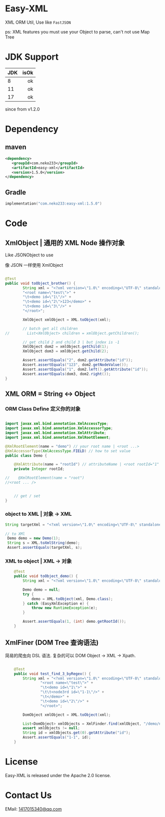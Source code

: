 # Easy-XML


XML ORM Util, Use like `FastJSON` 

ps: XML features you must use your Object to parse, can't not use Map Tree 

# JDK Support
| JDK | isOk |
|:----|-----:|
| 8   | ok |
| 11  | ok |
| 17  | ok |

since from v1.2.0

# Dependency
## maven
```xml
<dependency>
   <groupId>com.neko233</groupId>
   <artifactId>easy-xml</artifactId>
   <version>1.5.0</version>
</dependency>
```

## Gradle
```kotlin
implementation("com.neko233:easy-xml:1.5.0")
```

# Code

## XmlObject | 通用的 XML Node 操作对象 
Like JSONObject to use

像 JSON 一样使用 XmlObject

```java

@Test
public void toObject_brother() {
        String xml = "<?xml version=\"1.0\" encoding=\"UTF-8\" standalone=\"yes\"?>" +
        "<root name=\"test\">" +
        "\t<demo id=\"1\"/>" +
        "\t<demo id=\"2\">123</demo>" +
        "\t<demo id=\"3\"/>" +
        "</root>";

        XmlObject xmlObject = XML.toObject(xml);

        // batch get all children
//        List<XmlObject> children = xmlObject.getChildren();

        // get child 2 and child 3 | but index is -1
        XmlObject dom2 = xmlObject.getChild(1);
        XmlObject dom3 = xmlObject.getChild(2);

        Assert.assertEquals("2", dom2.getAttribute("id"));
        Assert.assertEquals("123", dom2.getNodeValue());
        Assert.assertEquals("1", dom2.left().getAttribute("id"));
        Assert.assertEquals(dom3, dom2.right());
}
```

## XML ORM = String <-> Object

### ORM Class Define 定义你的对象
```java

import javax.xml.bind.annotation.XmlAccessType;
import javax.xml.bind.annotation.XmlAccessorType;
import javax.xml.bind.annotation.XmlAttribute;
import javax.xml.bind.annotation.XmlRootElement;

@XmlRootElement(name = "demo") // your root name | <root ...>
@XmlAccessorType(XmlAccessType.FIELD) // how to set value
public class Demo {

    @XmlAttribute(name = "rootId") // attributeName | <root rootId="1" ..>
    private Integer rootId;

//    @XmlRootElement(name = "root")
//<root ... />

    
    // get / set
}

```

### object to XML | 对象 -> XML
```java
String targetXml = "<?xml version=\"1.0\" encoding=\"UTF-8\" standalone=\"yes\"?><demo rootId=\"1\"/>";
        
// to XMl
 Demo demo = new Demo(1);
 String s = XML.toXmlString(demo);
 Assert.assertEquals(targetXml, s);
```

### XML to object | XML -> 对象 
```java
    @Test
    public void toObject_demo() {
        String xml = "<?xml version=\"1.0\" encoding=\"UTF-8\" standalone=\"yes\"?><demo rootId=\"1\"/>";

        Demo demo = null;
        try {
            demo = XML.toObject(xml, Demo.class);
        } catch (EasyXmlException e) {
            throw new RuntimeException(e);
        }

        Assert.assertEquals(1, (int) demo.getRootId());
    }
```

## XmlFiner (DOM Tree 查询语法)
简易的爬虫向 DSL 语法. 
复杂的可以 DOM Object -> XML -> Xpath.
```java

    @Test
    public void test_find_3_byRegex() {
        String xml = "<?xml version=\"1.0\" encoding=\"UTF-8\" standalone=\"yes\"?>" +
                "<root name=\"test\">" +
                "\t<demo id=\"1\">" +
                "\t\t<node3rd id=\"1-1\"/>" +
                "\t</demo>" +
                "\t<demo id=\"2\"/>" +
                "</root>";

        DomObject xmlObject = XML.toObject(xml);

        List<DomObject> xmlObjects = XmlFinder.find(xmlObject, "/demo/node3*");
        assert xmlObjects != null;
        String id = xmlObjects.get(0).getAttribute("id");
        Assert.assertEquals("1-1", id);
    }
```

# License
Easy-XML is released under the Apache 2.0 license.


# Contact Us

EMail: 1417015340@qq.com




